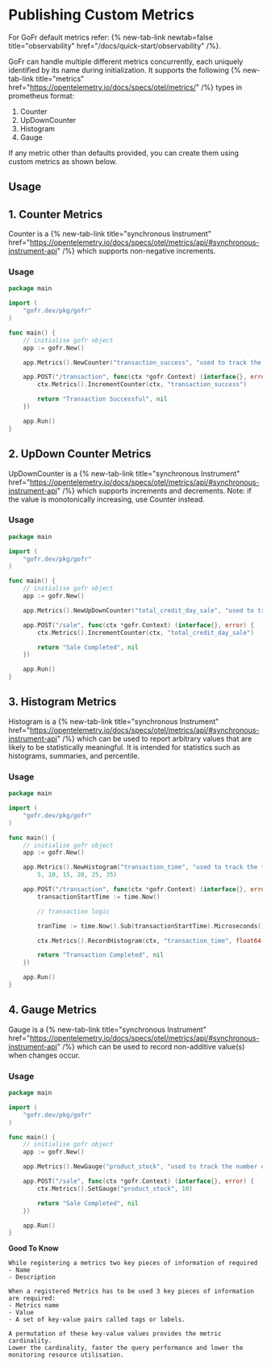 # Publishing Custom Metrics

For GoFr default metrics refer: {% new-tab-link newtab=false title="observability" href="/docs/quick-start/observability" /%}.

GoFr can handle multiple different metrics concurrently, each uniquely identified by its name during initialization.
It supports the following {% new-tab-link title="metrics" href="https://opentelemetry.io/docs/specs/otel/metrics/" /%} types in prometheus format:

1. Counter
2. UpDownCounter
3. Histogram
4. Gauge

If any metric other than defaults provided, you can create them using custom metrics as shown below.

## Usage

## 1. Counter Metrics

Counter is a {% new-tab-link title="synchronous Instrument" href="https://opentelemetry.io/docs/specs/otel/metrics/api/#synchronous-instrument-api" /%} which supports non-negative increments.

### Usage

```go
package main

import (
	"gofr.dev/pkg/gofr"
)

func main() {
	// initialise gofr object
	app := gofr.New()

	app.Metrics().NewCounter("transaction_success", "used to track the count of successful transactions")

	app.POST("/transaction", func(ctx *gofr.Context) (interface{}, error) {
		ctx.Metrics().IncrementCounter(ctx, "transaction_success")

		return "Transaction Successful", nil
	})

	app.Run()
}
```

## 2. UpDown Counter Metrics

UpDownCounter is a {% new-tab-link title="synchronous Instrument" href="https://opentelemetry.io/docs/specs/otel/metrics/api/#synchronous-instrument-api" /%} which supports increments and decrements.
Note: if the value is monotonically increasing, use Counter instead.

### Usage

```go
package main

import (
	"gofr.dev/pkg/gofr"
)

func main() {
	// initialise gofr object
	app := gofr.New()

	app.Metrics().NewUpDownCounter("total_credit_day_sale", "used to track the total credit sales in a day")

	app.POST("/sale", func(ctx *gofr.Context) (interface{}, error) {
		ctx.Metrics().IncrementCounter(ctx, "total_credit_day_sale")

		return "Sale Completed", nil
	})

	app.Run()
}
```

## 3. Histogram Metrics

Histogram is a {% new-tab-link title="synchronous Instrument" href="https://opentelemetry.io/docs/specs/otel/metrics/api/#synchronous-instrument-api" /%} which can be used to report arbitrary values that are likely to be statistically meaningful. It is intended for statistics such as histograms, summaries, and percentile.

### Usage

```go
package main

import (
	"gofr.dev/pkg/gofr"
)

func main() {
	// initialise gofr object
	app := gofr.New()

	app.Metrics().NewHistogram("transaction_time", "used to track the time taken by a transaction",
		5, 10, 15, 20, 25, 35)

	app.POST("/transaction", func(ctx *gofr.Context) (interface{}, error) {
		transactionStartTime := time.Now()

		// transaction logic

		tranTime := time.Now().Sub(transactionStartTime).Microseconds()

		ctx.Metrics().RecordHistogram(ctx, "transaction_time", float64(tranTime))

		return "Transaction Completed", nil
	})

	app.Run()
}
```

## 4. Gauge Metrics

Gauge is a {% new-tab-link title="synchronous Instrument" href="https://opentelemetry.io/docs/specs/otel/metrics/api/#synchronous-instrument-api" /%} which can be used to record non-additive value(s) when changes occur.

### Usage

```go
package main

import (
	"gofr.dev/pkg/gofr"
)

func main() {
	// initialise gofr object
	app := gofr.New()

	app.Metrics().NewGauge("product_stock", "used to track the number of products in stock")

	app.POST("/sale", func(ctx *gofr.Context) (interface{}, error) {
		ctx.Metrics().SetGauge("product_stock", 10)

		return "Sale Completed", nil
	})

	app.Run()
}
```

**Good To Know**

```doc
While registering a metrics two key pieces of information of required
- Name
- Description

When a registered Metrics has to be used 3 key pieces of information are required:
- Metrics name
- Value
- A set of key-value pairs called tags or labels.

A permutation of these key-value values provides the metric cardinality.
Lower the cardinality, faster the query performance and lower the monitoring resource utilisation.
```
